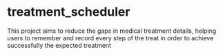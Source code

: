 # treatment_scheduler
This project aims to reduce the gaps in medical treatment details, helping users to remember and record every step of the treat in order to achieve successfully the expected treatment
